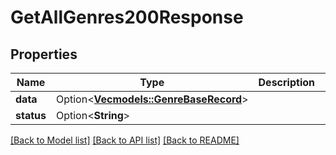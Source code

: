 # GetAllGenres200Response

## Properties

Name | Type | Description | Notes
------------ | ------------- | ------------- | -------------
**data** | Option<[**Vec<models::GenreBaseRecord>**](GenreBaseRecord.md)> |  | [optional]
**status** | Option<**String**> |  | [optional]

[[Back to Model list]](../README.md#documentation-for-models) [[Back to API list]](../README.md#documentation-for-api-endpoints) [[Back to README]](../README.md)


